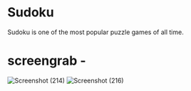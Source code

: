 # Sudoku
Sudoku is one of the most popular puzzle games of all time. 

# screengrab -
![Screenshot (214)](https://user-images.githubusercontent.com/102315216/183639814-4c0fa067-f55f-46cf-8693-5e1d73d9adfc.png)
![Screenshot (216)](https://user-images.githubusercontent.com/102315216/183639840-e95535a4-615c-46bf-94a8-9ba6e679e11b.png)
